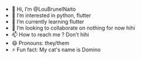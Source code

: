 - 👋 Hi, I’m @LouBrunelNaito
- 👀 I’m interested in python, flutter
- 🌱 I’m currently learning flutter
- 💞️ I’m looking to collaborate on nothing for now hihi
- 📫 How to reach me ? Don't hihi
- 😄 Pronouns: they/them
- ⚡ Fun fact: My cat's name is Domino

<!---
LouBrunelNaito/LouBrunelNaito is a ✨ special ✨ repository because its `README.md` (this file) appears on your GitHub profile.
You can click the Preview link to take a look at your changes.
--->
